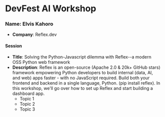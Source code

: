 # DevFest AI Workshop


### Name: Elvis Kahoro
- **Company**: Reflex.dev

#### Session
- **Title**: Solving the Python-Javascript dilemma with Reflex--a modern OSS Python web framework
- **Description**: Reflex is an open-source (Apache 2.0 & 20k+ GitHub stars) framework empowering Python developers to build internal (data, AI, and web) apps faster - with no JavaScript required. Build both your frontend and backend in a single language, Python. (pip install reflex). In this workshop, we'll go over how to set up Reflex and start building a dashboard app.
  - Topic 1
  - Topic 2
  - Topic 3
